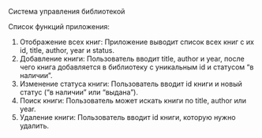 Система управления библиотекой

Список функций приложения:
 1. Отображение всех книг: Приложение выводит список всех книг с их id, title, author, year и status.
 2. Добавление книги: Пользователь вводит title, author и year, после чего книга добавляется в библиотеку с уникальным id и статусом “в наличии”.
 3. Изменение статуса книги: Пользователь вводит id книги и новый статус (“в наличии” или “выдана”).
 4. Поиск книги: Пользователь может искать книги по title, author или year.
 5. Удаление книги: Пользователь вводит id книги, которую нужно удалить.
